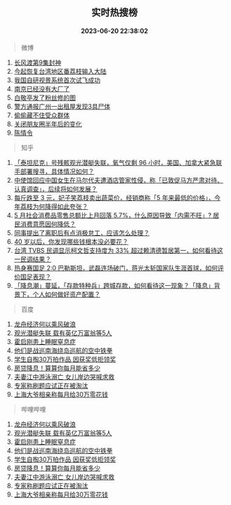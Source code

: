 <div align="center"><h2>实时热搜榜</h2><h4>2023-06-20 22:38:02</h4></div>

> 微博  

1. [长风渡第9集封神](https://s.weibo.com/weibo?q=%23%E9%95%BF%E9%A3%8E%E6%B8%A1%E7%AC%AC9%E9%9B%86%E5%B0%81%E7%A5%9E%23&t=31&band_rank=1&Refer=top)<br />
2. [今起恢复台湾地区番荔枝输入大陆](https://s.weibo.com/weibo?q=%23%E4%BB%8A%E8%B5%B7%E6%81%A2%E5%A4%8D%E5%8F%B0%E6%B9%BE%E5%9C%B0%E5%8C%BA%E7%95%AA%E8%8D%94%E6%9E%9D%E8%BE%93%E5%85%A5%E5%A4%A7%E9%99%86%23&t=31&band_rank=2&Refer=top)<br />
3. [我国自研视景系统首次试飞成功](https://s.weibo.com/weibo?q=%23%E6%88%91%E5%9B%BD%E8%87%AA%E7%A0%94%E8%A7%86%E6%99%AF%E7%B3%BB%E7%BB%9F%E9%A6%96%E6%AC%A1%E8%AF%95%E9%A3%9E%E6%88%90%E5%8A%9F%23&t=31&band_rank=3&Refer=top)<br />
4. [南京已经没有大厂了](https://s.weibo.com/weibo?q=%E5%8D%97%E4%BA%AC%E5%B7%B2%E7%BB%8F%E6%B2%A1%E6%9C%89%E5%A4%A7%E5%8E%82%E4%BA%86&t=31&band_rank=4&Refer=top)<br />
5. [白敬亭发了粉丝修的图](https://s.weibo.com/weibo?q=%23%E7%99%BD%E6%95%AC%E4%BA%AD%E5%8F%91%E4%BA%86%E7%B2%89%E4%B8%9D%E4%BF%AE%E7%9A%84%E5%9B%BE%23&t=31&band_rank=5&Refer=top)<br />
6. [警方通报广州一出租屋发现3具尸体](https://s.weibo.com/weibo?q=%23%E8%AD%A6%E6%96%B9%E9%80%9A%E6%8A%A5%E5%B9%BF%E5%B7%9E%E4%B8%80%E5%87%BA%E7%A7%9F%E5%B1%8B%E5%8F%91%E7%8E%B03%E5%85%B7%E5%B0%B8%E4%BD%93%23&t=31&band_rank=6&Refer=top)<br />
7. [偷偷藏不住受众群体](https://s.weibo.com/weibo?q=%23%E5%81%B7%E5%81%B7%E8%97%8F%E4%B8%8D%E4%BD%8F%E5%8F%97%E4%BC%97%E7%BE%A4%E4%BD%93%23&t=31&band_rank=7&Refer=top)<br />
8. [关闭朋友圈半年后的变化](https://s.weibo.com/weibo?q=%23%E5%85%B3%E9%97%AD%E6%9C%8B%E5%8F%8B%E5%9C%88%E5%8D%8A%E5%B9%B4%E5%90%8E%E7%9A%84%E5%8F%98%E5%8C%96%23&t=31&band_rank=8&Refer=top)<br />
9. [陈情令](https://s.weibo.com/weibo?q=%E9%99%88%E6%83%85%E4%BB%A4&t=31&band_rank=9&Refer=top)<br />

> 知乎  

1. [「泰坦尼克」号残骸观光潜艇失联，氧气仅剩 96 小时，美国、加拿大紧急联手部署搜寻，具体情况如何？](https://www.zhihu.com/question/607595452)<br />
2. [中使馆回应中国女生在马尔代夫遭酒店管家性侵，称「已敦促马方严肃对待、认真调查」，后续将如何发展？](https://www.zhihu.com/question/607596882)<br />
3. [每斤跌至 3 元，妃子笑荔枝卖出蔬菜价，经销商称「5 年来最低的价格」，今年荔枝为何降得如此夸张？](https://www.zhihu.com/question/607612022)<br />
4. [5 月社会消费品零售总额比上月回落 5.7%，什么原因导致「内需不旺」? 居民消费意愿因何降低？](https://www.zhihu.com/question/607048519)<br />
5. [同事提出了离职后有点消极怠工，应该怎么处理？](https://www.zhihu.com/question/434114178)<br />
6. [40 岁以后，你发现哪些钱根本没必要花？](https://www.zhihu.com/question/593808844)<br />
7. [台湾 TVBS 民调显示柯文哲支持度为 33% 超过赖清德暂居第一，如何看待这一民调结果？](https://www.zhihu.com/question/607639573)<br />
8. [热身赛国足 2:0 巴勒斯坦，武磊连场破门，蒋光太斩国家队生涯首球，如何评价国足表现？](https://www.zhihu.com/question/607667110)<br />
9. [「降息潮」蔓延，「存款特种兵」跨城存款，如何看待这一现象？「降息」背景下，个人如何做好资产配置？](https://www.zhihu.com/question/607416679)<br />

> 百度  

1. [龙舟经济何以乘风破浪](https://www.baidu.com/s?wd=%E9%BE%99%E8%88%9F%E7%BB%8F%E6%B5%8E%E4%BD%95%E4%BB%A5%E4%B9%98%E9%A3%8E%E7%A0%B4%E6%B5%AA&sa=fyb_news&rsv_dl=fyb_news)<br />
2. [观光潜艇失联 载有英亿万富翁等5人](https://www.baidu.com/s?wd=%E8%A7%82%E5%85%89%E6%BD%9C%E8%89%87%E5%A4%B1%E8%81%94+%E8%BD%BD%E6%9C%89%E8%8B%B1%E4%BA%BF%E4%B8%87%E5%AF%8C%E7%BF%81%E7%AD%895%E4%BA%BA&sa=fyb_news&rsv_dl=fyb_news)<br />
3. [霍启刚患上睡眠窒息症](https://www.baidu.com/s?wd=%E9%9C%8D%E5%90%AF%E5%88%9A%E6%82%A3%E4%B8%8A%E7%9D%A1%E7%9C%A0%E7%AA%92%E6%81%AF%E7%97%87&sa=fyb_news&rsv_dl=fyb_news)<br />
4. [他们是战巡南海绕岛巡航的空中铁拳](https://www.baidu.com/s?wd=%E4%BB%96%E4%BB%AC%E6%98%AF%E6%88%98%E5%B7%A1%E5%8D%97%E6%B5%B7%E7%BB%95%E5%B2%9B%E5%B7%A1%E8%88%AA%E7%9A%84%E7%A9%BA%E4%B8%AD%E9%93%81%E6%8B%B3&sa=fyb_news&rsv_dl=fyb_news)<br />
5. [学生自掏30万拍作品 因获奖低拒领奖](https://www.baidu.com/s?wd=%E5%AD%A6%E7%94%9F%E8%87%AA%E6%8E%8F30%E4%B8%87%E6%8B%8D%E4%BD%9C%E5%93%81+%E5%9B%A0%E8%8E%B7%E5%A5%96%E4%BD%8E%E6%8B%92%E9%A2%86%E5%A5%96&sa=fyb_news&rsv_dl=fyb_news)<br />
6. [房贷降息！算算你每月能省多少](https://www.baidu.com/s?wd=%E6%88%BF%E8%B4%B7%E9%99%8D%E6%81%AF%EF%BC%81%E7%AE%97%E7%AE%97%E4%BD%A0%E6%AF%8F%E6%9C%88%E8%83%BD%E7%9C%81%E5%A4%9A%E5%B0%91&sa=fyb_news&rsv_dl=fyb_news)<br />
7. [夫妻江中游泳溺亡 女儿岸边哭喊求救](https://www.baidu.com/s?wd=%E5%A4%AB%E5%A6%BB%E6%B1%9F%E4%B8%AD%E6%B8%B8%E6%B3%B3%E6%BA%BA%E4%BA%A1+%E5%A5%B3%E5%84%BF%E5%B2%B8%E8%BE%B9%E5%93%AD%E5%96%8A%E6%B1%82%E6%95%91&sa=fyb_news&rsv_dl=fyb_news)<br />
8. [专家称刷题应试正在被淘汰](https://www.baidu.com/s?wd=%E4%B8%93%E5%AE%B6%E7%A7%B0%E5%88%B7%E9%A2%98%E5%BA%94%E8%AF%95%E6%AD%A3%E5%9C%A8%E8%A2%AB%E6%B7%98%E6%B1%B0&sa=fyb_news&rsv_dl=fyb_news)<br />
9. [上海大爷相亲称每月给30万零花钱](https://www.baidu.com/s?wd=%E4%B8%8A%E6%B5%B7%E5%A4%A7%E7%88%B7%E7%9B%B8%E4%BA%B2%E7%A7%B0%E6%AF%8F%E6%9C%88%E7%BB%9930%E4%B8%87%E9%9B%B6%E8%8A%B1%E9%92%B1&sa=fyb_news&rsv_dl=fyb_news)<br />

> 哔哩哔哩  

1. [龙舟经济何以乘风破浪](https://www.baidu.com/s?wd=%E9%BE%99%E8%88%9F%E7%BB%8F%E6%B5%8E%E4%BD%95%E4%BB%A5%E4%B9%98%E9%A3%8E%E7%A0%B4%E6%B5%AA&sa=fyb_news&rsv_dl=fyb_news)<br />
2. [观光潜艇失联 载有英亿万富翁等5人](https://www.baidu.com/s?wd=%E8%A7%82%E5%85%89%E6%BD%9C%E8%89%87%E5%A4%B1%E8%81%94+%E8%BD%BD%E6%9C%89%E8%8B%B1%E4%BA%BF%E4%B8%87%E5%AF%8C%E7%BF%81%E7%AD%895%E4%BA%BA&sa=fyb_news&rsv_dl=fyb_news)<br />
3. [霍启刚患上睡眠窒息症](https://www.baidu.com/s?wd=%E9%9C%8D%E5%90%AF%E5%88%9A%E6%82%A3%E4%B8%8A%E7%9D%A1%E7%9C%A0%E7%AA%92%E6%81%AF%E7%97%87&sa=fyb_news&rsv_dl=fyb_news)<br />
4. [他们是战巡南海绕岛巡航的空中铁拳](https://www.baidu.com/s?wd=%E4%BB%96%E4%BB%AC%E6%98%AF%E6%88%98%E5%B7%A1%E5%8D%97%E6%B5%B7%E7%BB%95%E5%B2%9B%E5%B7%A1%E8%88%AA%E7%9A%84%E7%A9%BA%E4%B8%AD%E9%93%81%E6%8B%B3&sa=fyb_news&rsv_dl=fyb_news)<br />
5. [学生自掏30万拍作品 因获奖低拒领奖](https://www.baidu.com/s?wd=%E5%AD%A6%E7%94%9F%E8%87%AA%E6%8E%8F30%E4%B8%87%E6%8B%8D%E4%BD%9C%E5%93%81+%E5%9B%A0%E8%8E%B7%E5%A5%96%E4%BD%8E%E6%8B%92%E9%A2%86%E5%A5%96&sa=fyb_news&rsv_dl=fyb_news)<br />
6. [房贷降息！算算你每月能省多少](https://www.baidu.com/s?wd=%E6%88%BF%E8%B4%B7%E9%99%8D%E6%81%AF%EF%BC%81%E7%AE%97%E7%AE%97%E4%BD%A0%E6%AF%8F%E6%9C%88%E8%83%BD%E7%9C%81%E5%A4%9A%E5%B0%91&sa=fyb_news&rsv_dl=fyb_news)<br />
7. [夫妻江中游泳溺亡 女儿岸边哭喊求救](https://www.baidu.com/s?wd=%E5%A4%AB%E5%A6%BB%E6%B1%9F%E4%B8%AD%E6%B8%B8%E6%B3%B3%E6%BA%BA%E4%BA%A1+%E5%A5%B3%E5%84%BF%E5%B2%B8%E8%BE%B9%E5%93%AD%E5%96%8A%E6%B1%82%E6%95%91&sa=fyb_news&rsv_dl=fyb_news)<br />
8. [专家称刷题应试正在被淘汰](https://www.baidu.com/s?wd=%E4%B8%93%E5%AE%B6%E7%A7%B0%E5%88%B7%E9%A2%98%E5%BA%94%E8%AF%95%E6%AD%A3%E5%9C%A8%E8%A2%AB%E6%B7%98%E6%B1%B0&sa=fyb_news&rsv_dl=fyb_news)<br />
9. [上海大爷相亲称每月给30万零花钱](https://www.baidu.com/s?wd=%E4%B8%8A%E6%B5%B7%E5%A4%A7%E7%88%B7%E7%9B%B8%E4%BA%B2%E7%A7%B0%E6%AF%8F%E6%9C%88%E7%BB%9930%E4%B8%87%E9%9B%B6%E8%8A%B1%E9%92%B1&sa=fyb_news&rsv_dl=fyb_news)<br />
